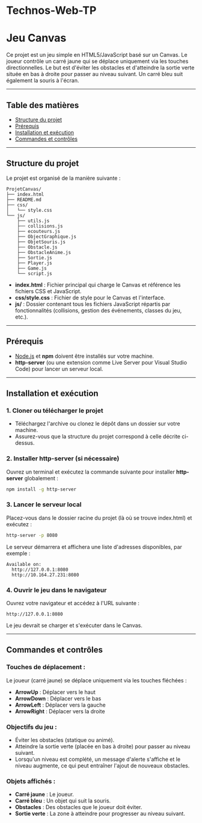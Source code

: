 # Technos-Web-TP
# Jeu Canvas

Ce projet est un jeu simple en HTML5/JavaScript basé sur un Canvas. Le joueur contrôle un carré jaune qui se déplace uniquement via les touches directionnelles. Le but est d'éviter les obstacles et d'atteindre la sortie verte située en bas à droite pour passer au niveau suivant. Un carré bleu suit également la souris à l'écran.

---

## Table des matières

- [Structure du projet](#structure-du-projet)
- [Prérequis](#prérequis)
- [Installation et exécution](#installation-et-exécution)
- [Commandes et contrôles](#commandes-et-contrôles)

---

## Structure du projet

Le projet est organisé de la manière suivante :

```
ProjetCanvas/
├── index.html
├── README.md
├── css/
│   └── style.css
└── js/
    ├── utils.js
    ├── collisions.js
    ├── ecouteurs.js
    ├── ObjectGraphique.js
    ├── ObjetSouris.js
    ├── Obstacle.js
    ├── ObstacleAnime.js
    ├── Sortie.js
    ├── Player.js
    ├── Game.js
    └── script.js
```

- **index.html** : Fichier principal qui charge le Canvas et référence les fichiers CSS et JavaScript.
- **css/style.css** : Fichier de style pour le Canvas et l'interface.
- **js/** : Dossier contenant tous les fichiers JavaScript répartis par fonctionnalités (collisions, gestion des événements, classes du jeu, etc.).

---

## Prérequis

- [Node.js](https://nodejs.org) et **npm** doivent être installés sur votre machine.
- **http-server** (ou une extension comme Live Server pour Visual Studio Code) pour lancer un serveur local.

---

## Installation et exécution

### 1. Cloner ou télécharger le projet

- Téléchargez l'archive ou clonez le dépôt dans un dossier sur votre machine.
- Assurez-vous que la structure du projet correspond à celle décrite ci-dessus.

### 2. Installer http-server (si nécessaire)

Ouvrez un terminal et exécutez la commande suivante pour installer **http-server** globalement :

```bash
npm install -g http-server
```

### 3. Lancer le serveur local

Placez-vous dans le dossier racine du projet (là où se trouve index.html) et exécutez :

```bash
http-server -p 8080
```

Le serveur démarrera et affichera une liste d'adresses disponibles, par exemple :

```
Available on:
  http://127.0.0.1:8080
  http://10.164.27.231:8080
```

### 4. Ouvrir le jeu dans le navigateur

Ouvrez votre navigateur et accédez à l'URL suivante :

```
http://127.0.0.1:8080
```

Le jeu devrait se charger et s'exécuter dans le Canvas.

---

## Commandes et contrôles

### Touches de déplacement :
Le joueur (carré jaune) se déplace uniquement via les touches fléchées :

- **ArrowUp** : Déplacer vers le haut
- **ArrowDown** : Déplacer vers le bas
- **ArrowLeft** : Déplacer vers la gauche
- **ArrowRight** : Déplacer vers la droite

### Objectifs du jeu :

- Éviter les obstacles (statique ou animé).
- Atteindre la sortie verte (placée en bas à droite) pour passer au niveau suivant.
- Lorsqu'un niveau est complété, un message d'alerte s'affiche et le niveau augmente, ce qui peut entraîner l'ajout de nouveaux obstacles.

### Objets affichés :

- **Carré jaune** : Le joueur.
- **Carré bleu** : Un objet qui suit la souris.
- **Obstacles** : Des obstacles que le joueur doit éviter.
- **Sortie verte** : La zone à atteindre pour progresser au niveau suivant.

